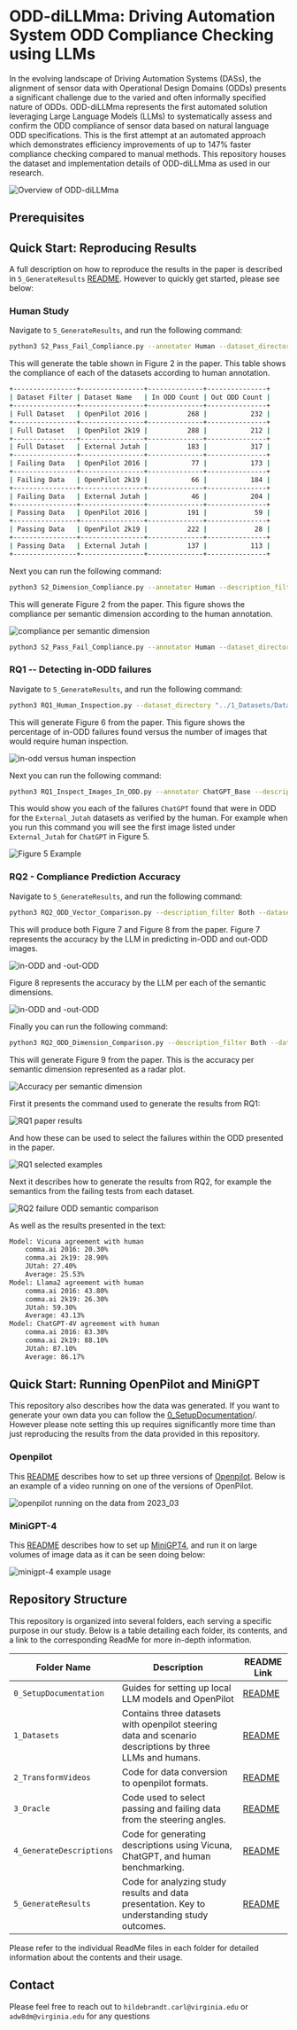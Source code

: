# ODD-diLLMma: Driving Automation System ODD Compliance Checking using LLMs

In the evolving landscape of Driving Automation Systems (DASs), the alignment of sensor data with Operational Design Domains (ODDs) presents a significant challenge due to the varied and often informally specified nature of ODDs. ODD-diLLMma represents the first automated solution leveraging Large Language Models (LLMs) to systematically assess and confirm the ODD compliance of sensor data based on natural language ODD specifications. This is the first attempt at an automated approach which demonstrates efficiency improvements of up to 147% faster compliance checking compared to manual methods. This repository houses the dataset and implementation details of ODD-diLLMma as used in our research.


![Overview of ODD-diLLMma](Misc/ArtifactImages/odd-dillmma.svg)

## Prerequisites

<!-- This software was run on Ubuntu 20.04. We require you to have [conda](https://docs.conda.io/en/latest/) installed. Once [conda](https://docs.conda.io/en/latest/) is installed you can create the conda environment required for this using:

```bash
conda create --name ODD --file requirements.txt
``` -->






## Quick Start: Reproducing Results

A full description on how to reproduce the results in the paper is described in  `5_GenerateResults` [README](./5_GenerateResults/README.md). However to quickly get started, please see below:

### Human Study

Navigate to `5_GenerateResults`, and run the following command:

```bash
python3 S2_Pass_Fail_Compliance.py --annotator Human --dataset_directory "../1_Datasets/Data"
```

This will generate the table shown in Figure 2 in the paper. This table shows the compliance of each of the datasets according to human annotation.

```bash
+----------------+----------------+--------------+---------------+
| Dataset Filter | Dataset Name   | In ODD Count | Out ODD Count |
+----------------+----------------+--------------+---------------+
| Full Dataset   | OpenPilot 2016 |          268 |           232 |
+----------------+----------------+--------------+---------------+
| Full Dataset   | OpenPilot 2k19 |          288 |           212 |
+----------------+----------------+--------------+---------------+
| Full Dataset   | External Jutah |          183 |           317 |
+----------------+----------------+--------------+---------------+
| Failing Data   | OpenPilot 2016 |           77 |           173 |
+----------------+----------------+--------------+---------------+
| Failing Data   | OpenPilot 2k19 |           66 |           184 |
+----------------+----------------+--------------+---------------+
| Failing Data   | External Jutah |           46 |           204 |
+----------------+----------------+--------------+---------------+
| Passing Data   | OpenPilot 2016 |          191 |            59 |
+----------------+----------------+--------------+---------------+
| Passing Data   | OpenPilot 2k19 |          222 |            28 |
+----------------+----------------+--------------+---------------+
| Passing Data   | External Jutah |          137 |           113 |
+----------------+----------------+--------------+---------------+
```

Next you can run the following command:

```bash
python3 S2_Dimension_Compliance.py --annotator Human --description_filter Both --dataset_directory "../1_Datasets/Data"
```

This will generate Figure 2 from the paper. This figure shows the compliance per semantic dimension according to the human annotation.

![compliance per semantic dimension](./5_GenerateResults/output_graphs/S2_Compliance_Human_Both.svg)

```bash
python3 S2_Pass_Fail_Compliance.py --annotator Human --dataset_directory "../1_Datasets/Data"
```


### RQ1 -- Detecting in-ODD failures

Navigate to `5_GenerateResults`, and run the following command:

```bash
python3 RQ1_Human_Inspection.py --dataset_directory "../1_Datasets/Data"
```

This will generate Figure 6 from the paper. This figure shows the percentage of in-ODD failures found versus the number of images that would require human inspection.

![in-odd versus human inspection](./5_GenerateResults/output_graphs/RQ1_Human_Inspection.svg)

Next you can run the following command:

```bash
python3 RQ1_Inspect_Images_In_ODD.py --annotator ChatGPT_Base --description_filter Fail --dataset External_Jutah --resize_display "(640,480)" --filter_human_verified_odd --dataset_directory "../1_Datasets/Data"
```

This would show you each of the failures `ChatGPT` found that were in ODD for the `External_Jutah` datasets as verified by the human. For example when you run this command you will see the first image listed under `External_Jutah` for `ChatGPT` in Figure 5.

![Figure 5 Example](./Misc/ArtifactImages/Figure5_Example.png)


### RQ2 - Compliance Prediction Accuracy

Navigate to `5_GenerateResults`, and run the following command:

```bash
python3 RQ2_ODD_Vector_Comparison.py --description_filter Both --dataset_directory "../1_Datasets/Data"
```

This will produce both Figure 7 and Figure 8 from the paper. Figure 7 represents the accuracy by the LLM in predicting in-ODD and out-ODD images.

![in-ODD and -out-ODD](./5_GenerateResults/output_graphs/RQ2_INOUT_ODD_Vector_Comparison_Both.svg)

Figure 8 represents the accuracy by the LLM per each of the semantic dimensions.

![in-ODD and -out-ODD](./5_GenerateResults/output_graphs/RQ2_PERBIT_ODD_Vector_Comparison_Both.svg)

Finally you can run the following command:

```bash
python3 RQ2_ODD_Dimension_Comparison.py --description_filter Both --dataset_directory "../1_Datasets/Data"
```

This will generate Figure 9 from the paper. This is the accuracy per semantic dimension represented as a radar plot.

![Accuracy per semantic dimension](./5_GenerateResults/output_graphs/RQ2_ODD_Dimension_Comparison_Both.svg)




First it presents the command used to generate the results from RQ1:

![RQ1 paper results](./Misc/rq1a_b.png)

And how these can be used to select the failures within the ODD presented in the paper.

![RQ1 selected examples](./Misc/rq1_samples.png)


Next it describes how to generate the results from RQ2, for example the semantics from the failing tests from each dataset.

![RQ2 failure ODD semantic comparison](./Misc/rq2a_fail.png)

As well as the results presented in the text:

```bash
Model: Vicuna agreement with human
	comma.ai 2016: 20.30%
	comma.ai 2k19: 28.90%
	JUtah: 27.40%
	Average: 25.53%
Model: Llama2 agreement with human
	comma.ai 2016: 43.80%
	comma.ai 2k19: 26.30%
	JUtah: 59.30%
	Average: 43.13%
Model: ChatGPT-4V agreement with human
	comma.ai 2016: 83.30%
	comma.ai 2k19: 88.10%
	JUtah: 87.10%
	Average: 86.17%
```

## Quick Start: Running OpenPilot and MiniGPT

This repository also describes how the data was generated. If you want to generate your own data you can follow the [0_SetupDocumentation](./0_SetupDocumentation/README.md)/. However please note setting this up requires significantly more time than just reproducing the results from the data provided in this repository.

### Openpilot

This [README](./0_SetupDocumentation/OpenPilot_Setup/README.md) describes how to set up three versions of [Openpilot](https://github.com/commaai/openpilot). Below is an example of a video running on one of the versions of OpenPilot.

![openpilot running on the data from 2023_03](./Misc/ArtifactImages/2023_03.gif)

### MiniGPT-4

This [README](./0_SetupDocumentation/OpenPilot_Setup/README.md) describes how to set up [MiniGPT4](https://github.com/Vision-CAIR/MiniGPT-4), and run it on large volumes of image data as it can be seen doing below:

![minigpt-4 example usage](./Misc/ArtifactImages//minigpt_example.png)

## Repository Structure

This repository is organized into several folders, each serving a specific purpose in our study. Below is a table detailing each folder, its contents, and a link to the corresponding ReadMe for more in-depth information.

| Folder Name             | Description                                                                                                  | README Link 								  |
|-------------------------|--------------------------------------------------------------------------------------------------------------|--------------------------------------------|
| `0_SetupDocumentation`  | Guides for setting up local LLM models and OpenPilot 														| [README](./0_SetupDocumentation/README.md)  |
| `1_Datasets`            | Contains three datasets with openpilot steering data and scenario descriptions by three LLMs and humans. 	| [README](./1_Datasets/README.md) 			  |
| `2_TransformVideos`     | Code for data conversion to openpilot formats. 																| [README](./2_TransformVideos/README.md) 	  |
| `3_Oracle`    		  | Code used to select passing and failing data from the steering angles. 									    | [README](./3_Oracle/README.md)  	  		  |
| `4_GenerateDescriptions`| Code for generating descriptions using Vicuna, ChatGPT, and human benchmarking. 							| [README](./2_GenerateCaption/README.md)  	  |
| `5_GenerateResults`     | Code for analyzing study results and data presentation. Key to understanding study outcomes. 				| [README](./5_GenerateResults/README.md) 	  |

Please refer to the individual ReadMe files in each folder for detailed information about the contents and their usage.

## Contact

Please feel free to reach out to `hildebrandt.carl@virginia.edu` or `adw8dm@virginia.edu` for any questions